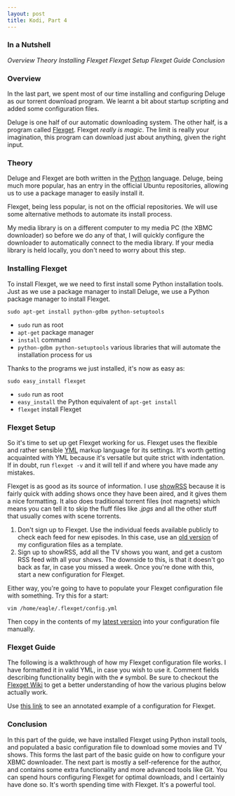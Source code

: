 ```yaml
---
layout: post
title: Kodi, Part 4
---
```


### In a Nutshell
_Overview_
_Theory_
_Installing Flexget_
_Flexget Setup_
_Flexget Guide_
_Conclusion_

### Overview

In the last part, we spent most of our time installing and configuring Deluge as our torrent download program. We learnt a bit about startup scripting and added some configuration files.

Deluge is one half of our automatic downloading system. The other half, is a program called [Flexget](http://flexget.com/). Flexget *really is magic*. The limit is really your imagination, this program can download just about anything, given the right input.

### Theory

Deluge and Flexget are both written in the [Python](https://www.python.org/) language. Deluge, being much more popular, has an entry in the official Ubuntu repositories, allowing us to use a package manager to easily install it.

Flexget, being less popular, is not on the official repositories. We will use some alternative methods to automate its install process.

My media library is on a different computer to my media PC (the XBMC downloader) so before we do any of that, I will quickly configure the downloader to automatically connect to the media library. If your media library is held locally, you don't need to worry about this step.

### Installing Flexget

To install Flexget, we we need to first install some Python installation tools. Just as we use a package manager to install Deluge, we use a Python package manager to install Flexget.

`sudo apt-get install python-gdbm python-setuptools`

- `sudo` run as root
- `apt-get` package manager
- `install` command
- `python-gdbm python-setuptools` various libraries that will automate the installation process for us

Thanks to the programs we just installed, it's now as easy as:

`sudo easy_install flexget`

- `sudo` run as root
- `easy_install` the Python equivalent of `apt-get install`
- `flexget` install Flexget

### Flexget Setup

So it's time to set up get Flexget working for us. Flexget uses the flexible and rather sensible [YML](http://fdik.org/yml/) markup language for its settings. It's worth getting acquainted with YML because it's versatile but quite strict with indentation. If in doubt, run `flexget -v` and it will tell if and where you have made any mistakes.

Flexget is as good as its source of information. I use [showRSS](http://showrss.info/) because it is fairly quick with adding shows once they have been aired, and it gives them a nice formatting. It also does traditional torrent files (not magnets) which means you can tell it to skip the fluff files like *.jpgs* and all the other stuff that usually comes with scene torrents.

1. Don't sign up to Flexget. Use the individual feeds available publicly to check each feed for new episodes. In this case, use an [old version](https://raw.githubusercontent.com/dancingborg/.config_FlexGet/67495e11e2c74aa7a7e09af297ff6ed46b152832/config.yml) of my configuration files as a template.
2. Sign up to showRSS, add all the TV shows you want, and get a custom RSS feed with all your shows. The downside to this, is that it doesn't go back as far, in case you missed a week. Once you're done with this, start a new configuration for Flexget.

Either way, you're going to have to populate your Flexget configuration file with something. Try this for a start:

`vim /home/eagle/.flexget/config.yml`

Then copy in the contents of my [latest version](https://raw.githubusercontent.com/dancingborg/.config_FlexGet/master/config.yml) into your configuration file manually.

### Flexget Guide

The following is a walkthrough of how my Flexget configuration file works. I have formatted it in valid YML, in case you wish to use it. Comment fields describing functionality begin with the `#` symbol. Be sure to checkout the [Flexget Wiki](http://flexget.com/wiki/Plugins) to get a better understanding of how the various plugins below actually work.

Use [this link](https://raw.githubusercontent.com/dancingborg/dancingborg.github.io/master/_misc/config.yml) to see an annotated example of a configuration for Flexget.

### Conclusion

In this part of the guide, we have installed Flexget using Python install tools,  and populated a basic configuration file to download some movies and TV shows. This forms the last part of the basic guide on how to configure your XBMC downloader. The next part is mostly a self-reference for the author, and contains some extra functionality and more advanced tools like Git. You can spend hours configuring Flexget for optimal downloads, and I certainly have done so. It's worth spending time with Flexget. It's a powerful tool.

